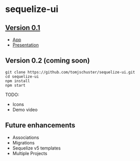 # sequelize-ui


## [Version 0.1](https://github.com/tomjschuster/sequelize-ui/tree/0.1.0)
- [App](http://sequelizeui.herokuapp.com/)	
- [Presentation](https://www.youtube.com/watch?v=aHT6S81YvwE)	


## Version 0.2 (coming soon)
```
git clone https://github.com/tomjschuster/sequelize-ui.git
cd sequelize-ui
npm install
npm start
```

TODO:
- Icons
- Demo video

## Future enhancements
- Associations
- Migrations
- Sequelize v5 templates
- Multiple Projects
